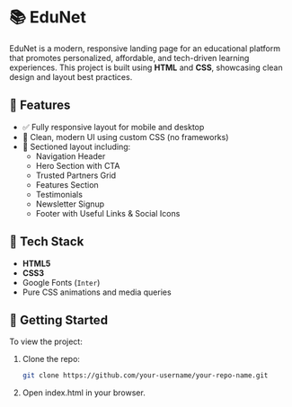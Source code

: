 # 📚 EduNet

EduNet is a modern, responsive landing page for an educational platform that promotes personalized, affordable, and tech-driven learning experiences. This project is built using **HTML** and **CSS**, showcasing clean design and layout best practices.

## 🌟 Features

- ✅ Fully responsive layout for mobile and desktop
- 🎨 Clean, modern UI using custom CSS (no frameworks)
- 🧠 Sectioned layout including:
  - Navigation Header
  - Hero Section with CTA
  - Trusted Partners Grid
  - Features Section
  - Testimonials
  - Newsletter Signup
  - Footer with Useful Links & Social Icons

## 🔧 Tech Stack

- **HTML5**
- **CSS3**
- Google Fonts (`Inter`)
- Pure CSS animations and media queries

## 🚀 Getting Started

To view the project:

1. Clone the repo:
   ```bash
   git clone https://github.com/your-username/your-repo-name.git
2.  Open index.html in your browser.
